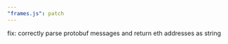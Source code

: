 ```yaml
---
"frames.js": patch
---
```


fix: correctly parse protobuf messages and return eth addresses as string
